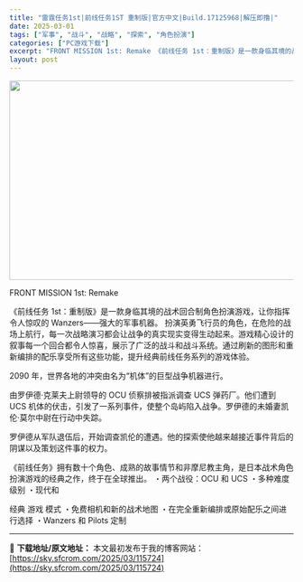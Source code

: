```yaml
---
title: "雷霆任务1st|前线任务1ST 重制版|官方中文|Build.17125968|解压即撸|"
date: 2025-03-01
tags: ["军事", "战斗", "战略", "探索", "角色扮演"]
categories: ["PC游戏下载"]
excerpt: "FRONT MISSION 1st: Remake 《前线任务 1st：重制版》是一款身临其境的战术回合制角色扮演游戏，让你指挥令人惊叹的 Wanzers——强大的军事机器。 扮演英勇飞行员的角色，在危险的战场上航行，每一次战略演习都会让战争的真实现实变得生动起来。游戏精心设计的叙事每一个回合都令人&hellip;"
layout: post
---
```


<img class="aligncenter size-full wp-image-115706" src="https://sky.sfcrom.com/wp-content/uploads/2025/03/2025030106551034.webp" alt="" width="616" height="353" />

FRONT MISSION 1st: Remake

《前线任务 1st：重制版》是一款身临其境的战术回合制角色扮演游戏，让你指挥令人惊叹的 Wanzers——强大的军事机器。
扮演英勇飞行员的角色，在危险的战场上航行，每一次战略演习都会让战争的真实现实变得生动起来。游戏精心设计的叙事每一个回合都令人惊喜，展示了广泛的战斗和战斗系统。通过刷新的图形和重新编排的配乐享受所有这些功能，提升经典前线任务系列的游戏体验。

2090 年，世界各地的冲突由名为“机体”的巨型战争机器进行。

由罗伊德·克莱夫上尉领导的 OCU 侦察排被指派调查 UCS 弹药厂。他们遭到 UCS 机体的伏击，引发了一系列事件，使整个岛屿陷入战争。罗伊德的未婚妻凯伦·莫尔中尉在行动中失踪。

罗伊德从军队退伍后，开始调查凯伦的遭遇。他的探索使他越来越接近事件背后的阴谋以及策划这件事的权力。

《前线任务》拥有数十个角色、成熟的故事情节和非摩尼教主角，是日本战术角色扮演游戏的经典之作，终于在全球推出。 ・两个战役：OCU 和 UCS ・多种难度级别 ・现代和

经典
游戏
模式
・免费相机和新的战术地图
・在完全重新编排或原始配乐之间进行选择
・Wanzers 和 Pilots 定制

---
📖 **下载地址/原文地址：** 本文最初发布于我的博客网站：[https://sky.sfcrom.com/2025/03/115724](https://sky.sfcrom.com/2025/03/115724)
